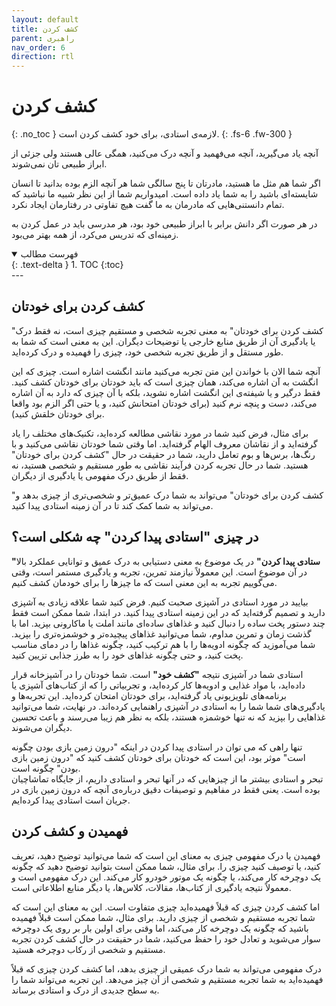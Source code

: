 ```yaml
---
layout: default
title: کشف کردن
parent: راهبری
nav_order: 6
direction: rtl
---
```


# کشف کردن
{: .no_toc }
لازمە‌ی استادی، برای خود کشف کردن است.
{: .fs-6 .fw-300 }

آنچه یاد می‌گیرید، آنچه می‌فهمید و آنچه درک می‌کنید، همگی عالی هستند ولی جزئی از ابراز طبیعی تان نمی‌شوند.

اگر شما هم مثل ما هستید، مادرتان تا پنج سالگی شما هر آنچه الزم بوده بدانید تا انسان شایسته‌ای باشید را به شما یاد داده است. امیدواریم شما از این نظر شبیه ما نباشید که تمام دانستنی‌هایی که مادرمان به ما گفت هیچ تفاوتی در رفتارمان ایجاد نکرد.

در هر صورت اگر دانش برابر با ابراز طبیعی خود بود، هر مدرسی باید در عمل کردن به زمینه‌ای که تدریس می‌کرد، از همه بهتر می‌بود.

<details open markdown="block">
  <summary>
    فهرست مطالب
  </summary>
  {: .text-delta }
1. TOC
{:toc}
</details>
---

## کشف کردن برای خودتان
"کشف کردن برای خودتان" به معنی تجربه شخصی و مستقیم چیزی است، نه فقط درک یا یادگیری آن از طریق منابع خارجی یا توضیحات دیگران. این به معنی است که شما به طور مستقل و از طریق تجربه شخصی خود، چیزی را فهمیده و درک کرده‌اید.

آنچه شما الان با خواندن این متن تجربه می‌کنید مانند انگشت اشاره است. چیزی که این انگشت به آن اشاره می‌کند، همان چیزی است که باید خودتان برای خودتان کشف کنید. فقط درگیر و یا شیفتەی این انگشت اشاره نشوید، بلکه با آن چیزی که دارد به آن اشاره می‌کند، دست و پنچه نرم کنید (برای خودتان امتحانش کنید، و یا حتی اگر الزم بود واقعا برای خودتان خلقش کنید).

برای مثال، فرض کنید شما در مورد نقاشی مطالعه کرده‌اید، تکنیک‌های مختلف را یاد گرفته‌اید و از نقاشان معروف الهام گرفته‌اید. اما وقتی شما خودتان نقاشی می‌کنید و با رنگ‌ها، برس‌ها و بوم تعامل دارید، شما در حقیقت در حال "کشف کردن برای خودتان" هستید. شما در حال تجربه کردن فرآیند نقاشی به طور مستقیم و شخصی هستید، نه فقط از طریق درک مفهومی یا یادگیری از دیگران.

"کشف کردن برای خودتان" می‌تواند به شما درک عمیق‌تر و شخصی‌تری از چیزی بدهد و می‌تواند به شما کمک کند تا در آن زمینه استادی پیدا کنید.

## در چیزی "استادی پیدا کردن" چه شکلی است؟
**"ستادی پیدا کردن"** در یک موضوع به معنی دستیابی به درک عمیق و توانایی عملکرد بالا در آن موضوع است. این معمولاً نیازمند تمرین، تجربه و یادگیری مستمر است، وقتی می‌گوییم تجربه به این معنی است که ما چیزها را برای خودمان کشف کنیم.

بیایید در مورد استادی در آشپزی صحبت کنیم. فرض کنید شما علاقه زیادی به آشپزی دارید و تصمیم گرفته‌اید که در این زمینه استادی پیدا کنید. در ابتدا، شما ممکن است فقط چند دستور پخت ساده را دنبال کنید و غذاهای ساده‌ای مانند املت یا ماکارونی بپزید. اما با گذشت زمان و تمرین مداوم، شما می‌توانید غذاهای پیچیده‌تر و خوشمزه‌تری را بپزید. شما می‌آموزید که چگونه ادویه‌ها را با هم ترکیب کنید، چگونه غذاها را در دمای مناسب پخت کنید، و حتی چگونه غذاهای خود را به طرز جذابی تزیین کنید.

استادی شما در آشپزی نتیجه **"کشف خود"** است. شما خودتان را در آشپزخانه قرار داده‌اید، با مواد غذایی و ادویه‌ها کار کرده‌اید، و تجربیاتی را که از کتاب‌های آشپزی یا برنامه‌های تلویزیونی یاد گرفته‌اید، برای خودتان امتحان کرده‌اید. این تجربه‌ها و یادگیری‌های شما شما را به استادی در آشپزی راهنمایی کرده‌اند. در نهایت، شما می‌توانید غذاهایی را بپزید که نه تنها خوشمزه هستند، بلکه به نظر هم زیبا می‌رسند و باعث تحسین دیگران می‌شوند.

تنها راهی که می توان در استادی پیدا کردن در اینکه "درون زمین بازی بودن چگونه است" موثر بود، این است که خودتان برای خودتان کشف کنید که "درون زمین بازی بودن" چگونه است.\
تبحر و استادی بیشتر ما از چیزهایی که در آنها تبحر و استادی داریم، از جایگاه تماشاچیان بوده است. یعنی فقط در مفاهیم و توصیفات دقیق دربارەی آنچه که درون زمین بازی در جریان است استادی پیدا کرده‌ایم.

## فهمیدن و کشف کردن
فهمیدن یا درک مفهومی چیزی به معنای این است که شما می‌توانید توضیح دهید، تعریف کنید، یا توصیف کنید چیزی را. برای مثال، شما ممکن است بتوانید توضیح دهید که چگونه یک دوچرخه کار می‌کند، یا چگونه یک موتور خودرو کار می‌کند. این درک مفهومی است و معمولاً نتیجه یادگیری از کتاب‌ها، مقالات، کلاس‌ها، یا دیگر منابع اطلاعاتی است.

اما کشف کردن چیزی که قبلاً فهمیده‌اید چیزی متفاوت است. این به معنای این است که شما تجربه مستقیم و شخصی از چیزی دارید. برای مثال، شما ممکن است قبلاً فهمیده باشید که چگونه یک دوچرخه کار می‌کند، اما وقتی برای اولین بار بر روی یک دوچرخه سوار می‌شوید و تعادل خود را حفظ می‌کنید، شما در حقیقت در حال کشف کردن تجربه مستقیم و شخصی از رکاب دوچرخه هستید.

درک مفهومی می‌تواند به شما درک عمیقی از چیزی بدهد، اما کشف کردن چیزی که قبلاً فهمیده‌اید به شما تجربه مستقیم و شخصی از آن چیز می‌دهد. این تجربه می‌تواند شما را به سطح جدیدی از درک و استادی برساند.
